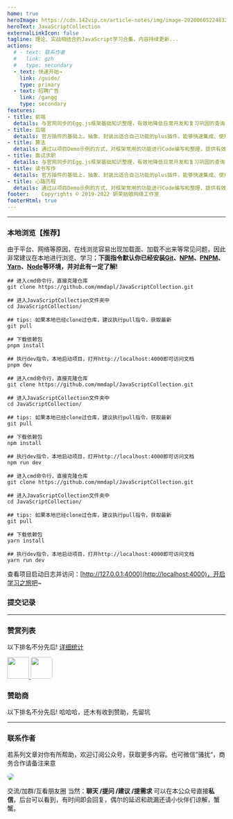 ```yaml
---
home: true
heroImage: https://cdn.142vip.cn/article-notes/img/image-20200605224832237.png
heroText: JavaScriptCollection
externalLinkIcon: false 
tagline: 理论、实战相结合的JavaScript学习合集，内容持续更新...
actions:
  # - text: 联系作者
  #   link: gzh
  #   type: secondary
  - text: 快速开始→
    link: /guide/
    type: primary
  - text: 招聘广告
    link: /gangg
    type: secondary
features:
- title: 前端
  details: 与官网同步的Egg.js框架基础知识整理，有效地降低日常开发和复习巩固的查询、学习时间。
- title: 后端
  details: 官方插件的基础上，抽象、封装出适合自己功能的plus插件，能够快速集成、使用在新的项目中。
- title: 算法
  details: 通过以项目Demo示例的方式，对框架常用的功能进行Code编写和整理，提供有效且易用的代码封装。
- title: 面试求职
  details: 与官网同步的Egg.js框架基础知识整理，有效地降低日常开发和复习巩固的查询、学习时间。
- title: 读书写作
  details: 官方插件的基础上，抽象、封装出适合自己功能的plus插件，能够快速集成、使用在新的项目中。
- title: 心路历程
  details: 通过以项目Demo示例的方式，对框架常用的功能进行Code编写和整理，提供有效且易用的代码封装。
footer:    Copyrights © 2019-2022 妍荣姑娘网络工作室 
footerHtml: true
---
```



---

### 本地浏览【推荐】

由于平台、网络等原因，在线浏览容易出现加载面、加载不出来等常见问题，因此非常建议在本地进行浏览、学习；**下面指令默认你已经安装[Git](https://git-scm.com/download)、[NPM](https://www.npmjs.com/)、[PNPM](https://www.pnpm.cn/)、[Yarn](https://yarn.bootcss.com/)、[Node](http://nodejs.cn)等环境，并对此有一定了解!**

<CodeGroup>

<CodeGroupItem title="PNPM（推荐）" >

```bash:no-line-numbers
## 进入cmd命令行，直接克隆仓库
git clone https://github.com/mmdapl/JavaScriptCollection.git

## 进入JavaScriptCollection文件夹中
cd JavaScriptCollection/

## tips: 如果本地已经clone过仓库，建议执行pull指令，获取最新
git pull

## 下载依赖包
pnpm install

## 执行dev指令，本地启动项目，打开http://localhost:4000即可访问文档
pnpm dev

```
</CodeGroupItem>

<CodeGroupItem title="  NPM  ">

```bash:no-line-numbers
## 进入cmd命令行，直接克隆仓库
git clone https://github.com/mmdapl/JavaScriptCollection.git

## 进入JavaScriptCollection文件夹中
cd JavaScriptCollection/

## tips: 如果本地已经clone过仓库，建议执行pull指令，获取最新
git pull

## 下载依赖包
npm install

## 执行dev指令，本地启动项目，打开http://localhost:4000即可访问文档
npm run dev

```



</CodeGroupItem>


<CodeGroupItem title=" YARN ">

```bash:no-line-numbers
## 进入cmd命令行，直接克隆仓库
git clone https://github.com/mmdapl/JavaScriptCollection.git

## 进入JavaScriptCollection文件夹中
cd JavaScriptCollection/

## tips: 如果本地已经clone过仓库，建议执行pull指令，获取最新
git pull

## 下载依赖包
yarn install

## 执行dev指令，本地启动项目，打开http://localhost:4000即可访问文档
yarn run dev

```
</CodeGroupItem>


</CodeGroup>

查看项目启动日志并访问：[http://127.0.0.1:4000](http://localhost:4000)，开启学习之旅吧~



### 提交记录




---


### 赞赏列表


以下排名不分先后! [详细统计]()


<div>
  <a href="https://github.com/ChiefPing" target="_blank">
    <img src="https://avatars2.githubusercontent.com/u/34122068?s=460&v=4" width="50px" style="brder-radius:5px;"/>
  </a>  <a href="https://github.com/xiaoliuxin" target="_blank">
    <img src="https://avatars2.githubusercontent.com/u/60652527?s=460&v=4"  style="border-radius:5px;"  width="50px"/>
  </a>
</div>



### 赞助商

以下排名不分先后!  哈哈哈，还木有收到赞助，先留坑




---
### 联系作者

若系列文章对你有所帮助，欢迎订阅公众号，获取更多内容。也可微信”骚扰“，商务合作请备注来意

<!-- <div align="left">
<img src="https://cdn.jsdelivr.net/gh/lir0115/images@main/qr_code/wechat_code.jpg" width="300" height="300"  style="border-radius:5px;"/>
</div> -->


<a name="gzh"></a>


<p>
  <img src="https://cdn.jsdelivr.net/gh/lir0115/images@main/qr_code/gongzhonghao.jpg"  style="border-radius:10px;">
</p>

交流/加群/互看朋友圈
当然：**聊天 /提问 /建议 /提需求** 可以在本公众号直接**私信**，后台可以看到，有时间即会回复，偶尔的延迟和疏漏还请小伙伴们谅解，蟹蟹。
